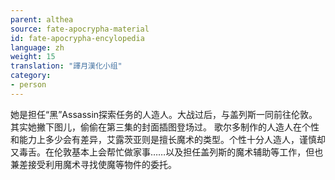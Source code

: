 ```yaml
---
parent: althea
source: fate-apocrypha-material
id: fate-apocrypha-encylopedia
language: zh
weight: 15
translation: "譯月漢化小组"
category:
- person
---
```


她是担任“黑”Assassin探索任务的人造人。大战过后，与盖列斯一同前往伦敦。其实她撇下图儿，偷偷在第三集的封面插图登场过。
歌尔多制作的人造人在个性和能力上多少会有差异，艾露茨亚则是擅长魔术的类型。个性十分人造人，谨慎却又毒舌。在伦敦基本上会帮忙做家事……以及担任盖列斯的魔术辅助等工作，但也兼差接受利用魔术寻找使魔等物件的委托。
